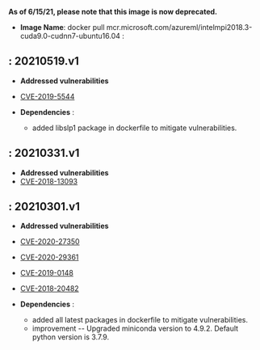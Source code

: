 **As of 6/15/21, please note that this image is now deprecated.**

-  **Image Name**: docker pull mcr.microsoft.com/azureml/intelmpi2018.3-cuda9.0-cudnn7-ubuntu16.04 : 

: 20210519.v1
-------------------

-   **Addressed vulnerabilities**
  
-   [CVE-2019-5544](https://ubuntu.com/security/notices/USN-4919-1 )

 -   **Dependencies** : 
  
     -   added libslp1 package in dockerfile to mitigate vulnerabilities.

: 20210331.v1
-------------------

-   **Addressed vulnerabilities**
-   [CVE-2018-13093](https://lists.ubuntu.com/archives/ubuntu-security-announce/2021-January/005857.html)

     
: 20210301.v1
-------------------

-   **Addressed vulnerabilities**
-   [CVE-2020-27350](https://lists.ubuntu.com/archives/ubuntu-security-announce/2020-December/005802.html)
-   [CVE-2020-29361](https://lists.ubuntu.com/archives/ubuntu-security-announce/2021-January/005819.html)
-   [CVE-2019-0148](https://lists.ubuntu.com/archives/ubuntu-security-announce/2021-January/005823.html)
-   [CVE-2018-20482](https://lists.ubuntu.com/archives/ubuntu-security-announce/2021-January/005839.html)

 -   **Dependencies** : 
  
     -   added all latest packages in dockerfile to mitigate vulnerabilities.
     -   improvement -- Upgraded miniconda version to 4.9.2. Default python version is 3.7.9.

